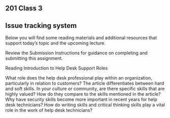 ## 201 Class 3
## Issue tracking system

Below you will find some reading materials and additional resources that support today’s topic and the upcoming lecture.

Review the Submission Instructions for guidance on completing and submitting this assignment.

Reading
Introduction to Help Desk Support Roles

What role does the help desk professional play within an organization, particularly in relation to customers?
The article differentiates between hard and soft skills. In your culture or community, are there specific skills that are highly valued? How do they compare to the skills mentioned in the article?
Why have security skills become more important in recent years for help desk technicians?
How do writing skills and critical thinking skills play a vital role in the work of help desk technicians?

